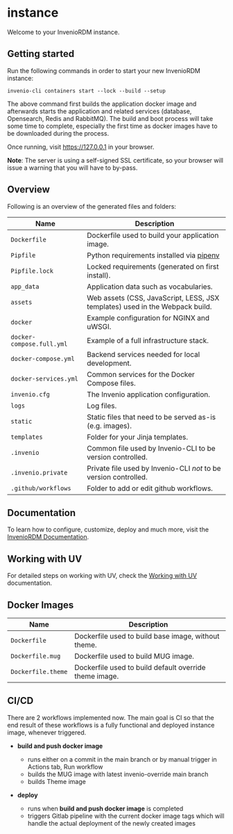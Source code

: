 # instance

Welcome to your InvenioRDM instance.

## Getting started

Run the following commands in order to start your new InvenioRDM instance:

```console
invenio-cli containers start --lock --build --setup
```

The above command first builds the application docker image and afterwards
starts the application and related services (database, Opensearch, Redis
and RabbitMQ). The build and boot process will take some time to complete,
especially the first time as docker images have to be downloaded during the
process.

Once running, visit https://127.0.0.1 in your browser.

**Note**: The server is using a self-signed SSL certificate, so your browser
will issue a warning that you will have to by-pass.

## Overview

Following is an overview of the generated files and folders:

| Name | Description |
|---|---|
| ``Dockerfile`` | Dockerfile used to build your application image. |
| ``Pipfile`` | Python requirements installed via [pipenv](https://pipenv.pypa.io) |
| ``Pipfile.lock`` | Locked requirements (generated on first install). |
| ``app_data`` | Application data such as vocabularies. |
| ``assets`` | Web assets (CSS, JavaScript, LESS, JSX templates) used in the Webpack build. |
| ``docker`` | Example configuration for NGINX and uWSGI. |
| ``docker-compose.full.yml`` | Example of a full infrastructure stack. |
| ``docker-compose.yml`` | Backend services needed for local development. |
| ``docker-services.yml`` | Common services for the Docker Compose files. |
| ``invenio.cfg`` | The Invenio application configuration. |
| ``logs`` | Log files. |
| ``static`` | Static files that need to be served as-is (e.g. images). |
| ``templates`` | Folder for your Jinja templates. |
| ``.invenio`` | Common file used by Invenio-CLI to be version controlled. |
| ``.invenio.private`` | Private file used by Invenio-CLI *not* to be version controlled. |
| ``.github/workflows`` | Folder to add or edit github workflows. |

## Documentation

To learn how to configure, customize, deploy and much more, visit
the [InvenioRDM Documentation](https://inveniordm.docs.cern.ch/).

## Working with UV

For detailed steps on working with UV, check the [Working with UV](./UV-GUIDE.md) documentation.

## Docker Images

| Name | Description |
|---|---|
| ``Dockerfile`` | Dockerfile used to build base image, without theme. |
| ``Dockerfile.mug`` | Dockerfile used to build MUG image. |
| ``Dockerfile.theme`` | Dockerfile used to build default override theme image. |


## CI/CD

There are 2 workflows implemented now. The main goal is CI so that the end result of these workflows is a fully functional and deployed instance image, whenever triggered.

- **build and push docker image**
  - runs either on a commit in the main branch or by manual trigger in Actions tab, Run workflow
  - builds the MUG image with latest invenio-override main branch
  - builds Theme image

 - **deploy**
   - runs when **build and push docker image** is completed
   - triggers Gitlab pipeline with the current docker image tags which will handle the actual deployment of the newly created images 
  
  
